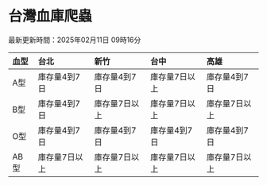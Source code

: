 # 台灣血庫爬蟲

最新更新時間：2025年02月11日 09時16分

| 血型   | 台北      | 新竹      | 台中      | 高雄      |
|:-----|:--------|:--------|:--------|:--------|
| A型   | 庫存量4到7日 | 庫存量4到7日 | 庫存量7日以上 | 庫存量4到7日 |
| B型   | 庫存量4到7日 | 庫存量7日以上 | 庫存量7日以上 | 庫存量7日以上 |
| O型   | 庫存量4到7日 | 庫存量4到7日 | 庫存量4到7日 | 庫存量4到7日 |
| AB型  | 庫存量7日以上 | 庫存量7日以上 | 庫存量7日以上 | 庫存量7日以上 |
